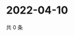 # 2022-04-10

共 0 条

<!-- BEGIN WEIBO -->
<!-- 最后更新时间 Sun Apr 10 2022 23:12:54 GMT+0800 (China Standard Time) -->

<!-- END WEIBO -->
